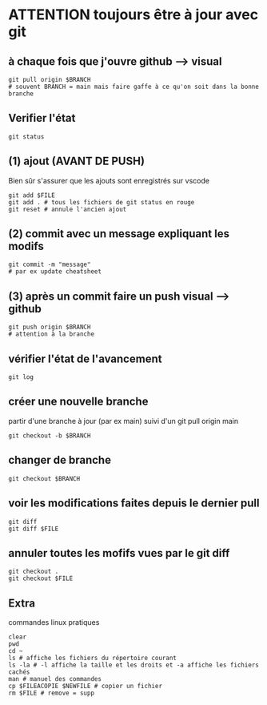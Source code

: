# ATTENTION toujours être à jour avec git

## à chaque fois que j'ouvre github --> visual
```shell
git pull origin $BRANCH
# souvent BRANCH = main mais faire gaffe à ce qu'on soit dans la bonne branche
```

## Verifier l'état
```shell
git status
```

## (1) ajout (AVANT DE PUSH)
Bien sûr s'assurer que les ajouts sont enregistrés sur vscode
```shell
git add $FILE
git add . # tous les fichiers de git status en rouge
git reset # annule l'ancien ajout
```

## (2) commit avec un message expliquant les modifs
```shell
git commit -m "message"
# par ex update cheatsheet
```

## (3) après un commit faire un push visual --> github
```shell
git push origin $BRANCH
# attention à la branche
```


## vérifier l'état de l'avancement
```shell
git log
```

## créer une nouvelle branche
partir d'une branche à jour (par ex main) suivi d'un git pull origin main
```shell
git checkout -b $BRANCH
```

## changer de branche
```shell
git checkout $BRANCH
```

## voir les modifications faites depuis le dernier pull
```shell
git diff
git diff $FILE
```

## annuler toutes les mofifs vues par le git diff
```shell
git checkout .
git checkout $FILE
```

## Extra
commandes linux pratiques
```
clear
pwd
cd ~
ls # affiche les fichiers du répertoire courant
ls -la # -l affiche la taille et les droits et -a affiche les fichiers cachés
man # manuel des commandes
cp $FILEACOPIE $NEWFILE # copier un fichier
rm $FILE # remove = supp
```

